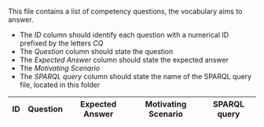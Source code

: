 This file contains a list of competency questions, the vocabulary aims to answer.

* The *ID* column should identify each question with a numerical ID prefixed by the letters *CQ*
* The *Question* column should state the question
* The *Expected Answer* column should state the expected answer
* The *Motivating Scenario*
* The *SPARQL query* column should state the name of the SPARQL query file, located in this folder

| ID   | Question                           | Expected Answer                   | Motivating Scenario | SPARQL query          |
|------|------------------------------------|-----------------------------------|---------------------|-----------------------|

